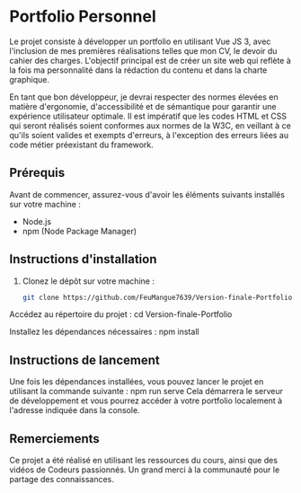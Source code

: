 # Portfolio Personnel

Le projet consiste à développer un portfolio en utilisant Vue JS 3, avec l'inclusion de mes premières réalisations telles que mon CV, le devoir du cahier des charges. L'objectif principal est de créer un site web qui reflète à la fois ma personnalité dans la rédaction du contenu et dans la charte graphique.

En tant que bon développeur, je devrai respecter des normes élevées en matière d'ergonomie, d'accessibilité et de sémantique pour garantir une expérience utilisateur optimale. Il est impératif que les codes HTML et CSS qui seront réalisés soient conformes aux normes de la W3C, en veillant à ce qu'ils soient valides et exempts d'erreurs, à l'exception des erreurs liées au code métier préexistant du framework.

## Prérequis

Avant de commencer, assurez-vous d'avoir les éléments suivants installés sur votre machine :

- Node.js
- npm (Node Package Manager)
  
## Instructions d'installation

1. Clonez le dépôt sur votre machine :
   ```bash
   git clone https://github.com/FeuMangue7639/Version-finale-Portfolio

Accédez au répertoire du projet :
cd Version-finale-Portfolio

Installez les dépendances nécessaires :
npm install


## Instructions de lancement

Une fois les dépendances installées, vous pouvez lancer le projet en utilisant la commande suivante :
npm run serve
Cela démarrera le serveur de développement et vous pourrez accéder à votre portfolio localement à l'adresse indiquée dans la console.


## Remerciements

Ce projet a été réalisé en utilisant les ressources du cours, ainsi que des vidéos de Codeurs passionnés. Un grand merci à la communauté pour le partage des connaissances.

